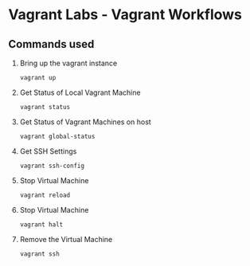 # Vagrant Labs - Vagrant Workflows

## Commands used

1. Bring up the vagrant instance

    ``` shell
    vagrant up
    ```

2. Get Status of Local Vagrant Machine

    ``` shell
    vagrant status
    ```

3. Get Status of Vagrant Machines on host

    ``` shell
    vagrant global-status
    ```

4. Get SSH Settings

    ``` shell
    vagrant ssh-config
    ```

5. Stop Virtual Machine

    ``` shell
    vagrant reload
    ```

6. Stop Virtual Machine

    ``` shell
    vagrant halt
    ```

7. Remove the Virtual Machine

    ``` shell
    vagrant ssh
    ```

